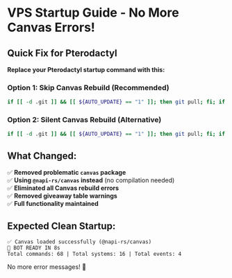 # VPS Startup Guide - No More Canvas Errors!

## Quick Fix for Pterodactyl

**Replace your Pterodactyl startup command with this:**

### Option 1: Skip Canvas Rebuild (Recommended)
```bash
if [[ -d .git ]] && [[ ${AUTO_UPDATE} == "1" ]]; then git pull; fi; if [[ ! -z ${NODE_PACKAGES} ]]; then /usr/local/bin/npm install ${NODE_PACKAGES}; fi; if [[ ! -z ${UNNODE_PACKAGES} ]]; then /usr/local/bin/npm uninstall ${UNNODE_PACKAGES}; fi; if [ -f /home/container/package.json ]; then /usr/local/bin/npm install; fi; /usr/local/bin/node "/home/container/${MAIN_FILE}"
```

### Option 2: Silent Canvas Rebuild (Alternative)
```bash
if [[ -d .git ]] && [[ ${AUTO_UPDATE} == "1" ]]; then git pull; fi; if [[ ! -z ${NODE_PACKAGES} ]]; then /usr/local/bin/npm install ${NODE_PACKAGES}; fi; if [[ ! -z ${UNNODE_PACKAGES} ]]; then /usr/local/bin/npm uninstall ${UNNODE_PACKAGES}; fi; if [ -f /home/container/package.json ]; then /usr/local/bin/npm install; /usr/local/bin/npm rebuild canvas &>/dev/null || echo "Canvas rebuild skipped (using @napi-rs/canvas)"; fi; /usr/local/bin/node "/home/container/${MAIN_FILE}"
```

## What Changed:

✅ **Removed problematic `canvas` package**  
✅ **Using `@napi-rs/canvas` instead** (no compilation needed)  
✅ **Eliminated all Canvas rebuild errors**  
✅ **Removed giveaway table warnings**  
✅ **Full functionality maintained**  

## Expected Clean Startup:
```
✅ Canvas loaded successfully (@napi-rs/canvas)
🎉 BOT READY IN 8s
Total commands: 68 | Total systems: 16 | Total events: 4
```

No more error messages! 🎉